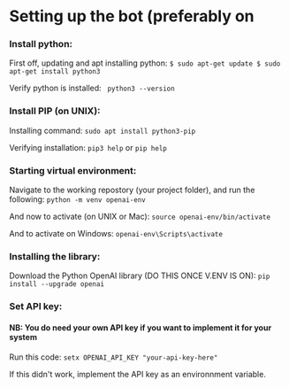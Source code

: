 # Setting up the bot (preferably on 

### Install python:

First off, updating and apt installing python:
`$ sudo apt-get update
 $ sudo apt-get install python3`

Verify python is installed:
` python3 --version`

### Install PIP (on UNIX):

Installing command:
`sudo apt install python3-pip`

Verifying installation:
`pip3 help`
or
`pip help`

### Starting virtual environment:

Navigate to the working repostory (your project folder), and run the following:
`python -m venv openai-env`

And now to activate (on UNIX or Mac):
`source openai-env/bin/activate`

And to activate on Windows:
`openai-env\Scripts\activate`

### Installing the library:

Download the Python OpenAI library (DO THIS ONCE V.ENV IS ON):
`pip install --upgrade openai`

### Set API key:

#### NB: You do need your own API key if you want to implement it for your system

Run this code:
`setx OPENAI_API_KEY "your-api-key-here"`

If this didn't work, implement the API key as an environnment variable.

